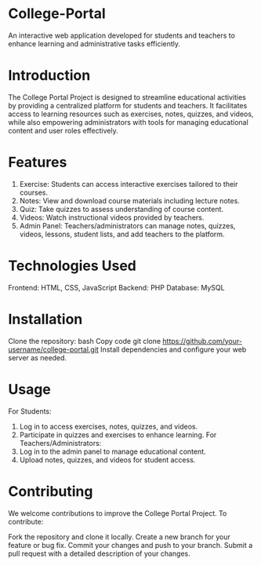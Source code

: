 # College-Portal
An interactive web application developed for students and teachers to enhance learning and administrative tasks efficiently.

# Introduction
The College Portal Project is designed to streamline educational activities by providing a centralized platform for students and teachers. It facilitates access to learning resources such as exercises, notes, quizzes, and videos, while also empowering administrators with tools for managing educational content and user roles effectively.

# Features
1. Exercise: Students can access interactive exercises tailored to their courses.
2. Notes: View and download course materials including lecture notes.
3. Quiz: Take quizzes to assess understanding of course content.
4. Videos: Watch instructional videos provided by teachers.
5. Admin Panel: Teachers/administrators can manage notes, quizzes, videos, lessons, student lists, and add teachers to the platform.

# Technologies Used
Frontend: HTML, CSS, JavaScript
Backend: PHP
Database: MySQL

# Installation
Clone the repository: bash
Copy code
git clone https://github.com/your-username/college-portal.git
Install dependencies and configure your web server as needed.

# Usage
For Students:
  1. Log in to access exercises, notes, quizzes, and videos.
  2.  Participate in quizzes and exercises to enhance learning.
For Teachers/Administrators:
 1. Log in to the admin panel to manage educational content.
 2. Upload notes, quizzes, and videos for student access.

# Contributing
We welcome contributions to improve the College Portal Project. To contribute:

Fork the repository and clone it locally.
Create a new branch for your feature or bug fix.
Commit your changes and push to your branch.
Submit a pull request with a detailed description of your changes.
